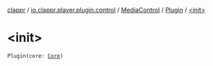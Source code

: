 [clappr](../../../index.md) / [io.clappr.player.plugin.control](../../index.md) / [MediaControl](../index.md) / [Plugin](index.md) / [&lt;init&gt;](./-init-.md)

# &lt;init&gt;

`Plugin(core: `[`Core`](../../../io.clappr.player.components/-core/index.md)`)`